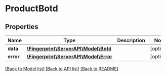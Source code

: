 # ProductBotd

## Properties
Name | Type | Description | Notes
------------ | ------------- | ------------- | -------------
**data** | [**\Fingerprint\ServerAPI\Model\Botd**](Botd.md) |  | [optional] 
**error** | [**\Fingerprint\ServerAPI\Model\Error**](Error.md) |  | [optional] 

[[Back to Model list]](../../README.md#documentation-for-models) [[Back to API list]](../../README.md#documentation-for-api-endpoints) [[Back to README]](../../README.md)

